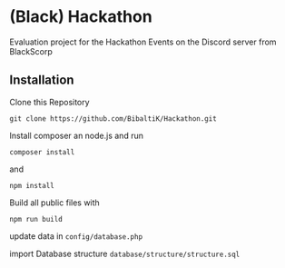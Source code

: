 # (Black) Hackathon
Evaluation project for the Hackathon Events on the Discord server from BlackScorp

## Installation

Clone this Repository

`git clone https://github.com/BibaltiK/Hackathon.git`

Install composer an node.js and run

`composer install`

and

`npm install`

Build all public files with

`npm run build`

update data in `config/database.php`

import Database structure `database/structure/structure.sql`
